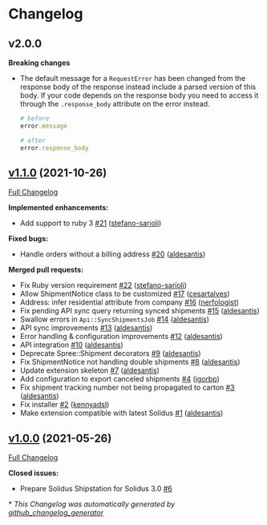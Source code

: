# Changelog

## v2.0.0

**Breaking changes**

- The default message for a `RequestError` has been changed from the response body of the response instead include a parsed version of this body.  If your code depends on the response body you need to access it through the `.response_body` attribute on the error instead.
  ```ruby
  # before
  error.message

  # after
  error.response_body
  ```

## [v1.1.0](https://github.com/solidusio-contrib/solidus_shipstation/tree/v1.1.0) (2021-10-26)

[Full Changelog](https://github.com/solidusio-contrib/solidus_shipstation/compare/v1.0.0...v1.1.0)

**Implemented enhancements:**

- Add support to ruby 3 [\#21](https://github.com/solidusio-contrib/solidus_shipstation/pull/21) ([stefano-sarioli](https://github.com/stefano-sarioli))

**Fixed bugs:**

- Handle orders without a billing address [\#20](https://github.com/solidusio-contrib/solidus_shipstation/pull/20) ([aldesantis](https://github.com/aldesantis))

**Merged pull requests:**

- Fix Ruby version requirement [\#22](https://github.com/solidusio-contrib/solidus_shipstation/pull/22) ([stefano-sarioli](https://github.com/stefano-sarioli))
- Allow ShipmentNotice class to be customized [\#17](https://github.com/solidusio-contrib/solidus_shipstation/pull/17) ([cesartalves](https://github.com/cesartalves))
- Address: infer residential attribute from company [\#16](https://github.com/solidusio-contrib/solidus_shipstation/pull/16) ([nerfologist](https://github.com/nerfologist))
- Fix pending API sync query returning synced shipments [\#15](https://github.com/solidusio-contrib/solidus_shipstation/pull/15) ([aldesantis](https://github.com/aldesantis))
- Swallow errors in `Api::SyncShipmentsJob` [\#14](https://github.com/solidusio-contrib/solidus_shipstation/pull/14) ([aldesantis](https://github.com/aldesantis))
- API sync improvements [\#13](https://github.com/solidusio-contrib/solidus_shipstation/pull/13) ([aldesantis](https://github.com/aldesantis))
- Error handling & configuration improvements [\#12](https://github.com/solidusio-contrib/solidus_shipstation/pull/12) ([aldesantis](https://github.com/aldesantis))
- API integration [\#10](https://github.com/solidusio-contrib/solidus_shipstation/pull/10) ([aldesantis](https://github.com/aldesantis))
- Deprecate Spree::Shipment decorators [\#9](https://github.com/solidusio-contrib/solidus_shipstation/pull/9) ([aldesantis](https://github.com/aldesantis))
- Fix ShipmentNotice not handling double shipments [\#8](https://github.com/solidusio-contrib/solidus_shipstation/pull/8) ([aldesantis](https://github.com/aldesantis))
- Update extension skeleton [\#7](https://github.com/solidusio-contrib/solidus_shipstation/pull/7) ([aldesantis](https://github.com/aldesantis))
- Add configuration to export canceled shipments [\#4](https://github.com/solidusio-contrib/solidus_shipstation/pull/4) ([igorbp](https://github.com/igorbp))
- Fix shipment tracking number not being propagated to carton [\#3](https://github.com/solidusio-contrib/solidus_shipstation/pull/3) ([aldesantis](https://github.com/aldesantis))
- Fix installer [\#2](https://github.com/solidusio-contrib/solidus_shipstation/pull/2) ([kennyadsl](https://github.com/kennyadsl))
- Make extension compatible with latest Solidus [\#1](https://github.com/solidusio-contrib/solidus_shipstation/pull/1) ([aldesantis](https://github.com/aldesantis))

## [v1.0.0](https://github.com/solidusio-contrib/solidus_shipstation/tree/v1.0.0) (2021-05-26)

[Full Changelog](https://github.com/solidusio-contrib/solidus_shipstation/compare/077ee0bcdf9faf66121faa4387ec645122892c98...v1.0.0)

**Closed issues:**

- Prepare Solidus Shipstation for Solidus 3.0 [\#6](https://github.com/solidusio-contrib/solidus_shipstation/issues/6)



\* *This Changelog was automatically generated by [github_changelog_generator](https://github.com/github-changelog-generator/github-changelog-generator)*
